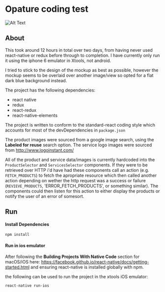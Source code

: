 # Opature coding test

![Alt Text](https://media.giphy.com/media/3ohs7JdGorZU5XzP32/giphy.gif)

## About
This took around 12 hours in total over two days, from having never used react-native or redux before through to completion. I have currently only run it using the iphone 6 emulator in Xtools, not android.

I tried to stick to the design of the mockup as best as possible, however the mockup seems to be overlaid over another image/view so opted for a flat dark blue background instead.

The project has the following dependencies:
- react native
- redux
- react-redux
- react-native-elements

The project is written to conform to the standard-react coding style which accounts for most of the devDependencies in `package.json`

The product images were sourced from a google image search, using the **Labeled for reuse** search option. The service logo images were sourced from http://www.logoinstant.com/

All of the product and service data/images is currently hardcoded into the `ProductSelector` and `ServicesSelector` components. If they were to be retrieved over HTTP i'd have had these components call an action (e.g. `FETCH_PRODUCTS`) to fetch the apropriate resource which then called another action depending on wether the http request was a success or failure (`REVIEVE_PRODUCTS`, 'ERROR_FETCH_PRODUCTS', or something similar). The components could then listen for this action to either display the products or notify the user of an error of somesort.

## Run

#### Install Dependencies
```text
npm install
```

#### Run in ios emulator
After following the **Building Projects With Native Code** section for macOS/iOS here: https://facebook.github.io/react-native/docs/getting-started.html and ensuring react-native is installed globally with npm.

the following can be used to run the project in the xtools iOS emulator:
```text
react-native run-ios
```

